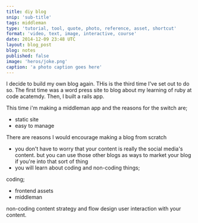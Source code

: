 ```yaml
---
title: diy blog
snip: 'sub-title'
tags: middleman
type: 'tutorial, tool, quote, photo, reference, asset, shortcut'
format: 'video, text, image, interactive, course'
date: 2014-12-09 23:48 UTC
layout: blog_post
blog: notes
published: false
image: 'heros/joke.png'
caption: 'a photo caption goes here'
---
```


I decide to build my own blog again. THis is the third time I've set out to do so. The first time was a word press site to blog about my learning of ruby at code acatemdy. Then, I built a rails app.

This time i'm making a middleman app and the reasons for the switch are;
- static site
- easy to manage

There are reasons I would encourage making a blog from scratch
- you don't have to worry that your content is really the social media's content. but you can use those other blogs as ways to market your blog if you're into that sort of thing
- you will learn about coding and non-coding things;

coding;
- frontend assets
- middleman

non-coding
content strategy and flow
design
user interaction with your content.
